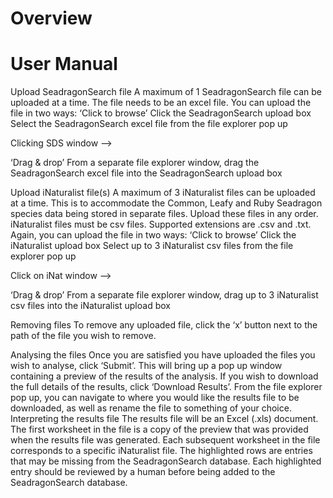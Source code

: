 # Overview

# User Manual

Upload SeadragonSearch file
A maximum of 1 SeadragonSearch file can be uploaded at a time. The file needs to be an excel file.
You can upload the file in two ways:
‘Click to browse’
Click the SeadragonSearch upload box
Select the SeadragonSearch excel file from the file explorer pop up





Clicking  SDS window  —-> 


‘Drag & drop’
From a separate file explorer window, drag the SeadragonSearch excel file into the SeadragonSearch upload box


Upload iNaturalist file(s)
A maximum of 3 iNaturalist files can be uploaded at a time. This is to accommodate the Common, Leafy and Ruby Seadragon species data being stored in separate files. Upload these files in any order. iNaturalist files must be csv files. Supported extensions are .csv and .txt.
Again, you can upload the file in two ways:
‘Click to browse’
Click the iNaturalist upload box
Select up to 3 iNaturalist csv files from the file explorer pop up
		







Click on iNat window —->






‘Drag & drop’
From a separate file explorer window, drag up to 3 iNaturalist csv files into the iNaturalist upload box

Removing files
To remove any uploaded file, click the ‘x’ button next to the path of the file you wish to remove.



Analysing the files
Once you are satisfied you have uploaded the files you wish to analyse, click ‘Submit’.
This will bring up a pop up window containing a preview of the results of the analysis.
If you wish to download the full details of the results, click ‘Download Results’. From the file explorer pop up, you can navigate to where you would like the results file to be downloaded, as well as rename the file to something of your choice. 
Interpreting the results file
The results file will be an Excel (.xls) document. The first worksheet in the file is a copy of the preview that was provided when the results file was generated. Each subsequent worksheet in the file corresponds to a specific iNaturalist file. The highlighted rows are entries that may be missing from the SeadragonSearch database. Each highlighted entry should be reviewed by a human before being added to the SeadragonSearch database.



